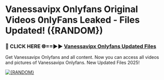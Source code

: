 # Vanessavipx Onlyfans Original Videos 0nlyFans Leaked - Files Updated! ({RANDOM})

<h3>🔴 CLICK HERE 🌐==►► <a href="https://betterlinks.top/A2PfLJ" rel="nofollow">Vanessavipx Onlyfans Updated Files</a></h3>

Get Vanessavipx Onlyfans and all content. Now you can access all videos and pictures of Vanessavipx Onlyfans. New Updated Files 2025!

[![{RANDOM}](https://i.imgur.com/ppqm5kG.gif)](https://betterlinks.top/A2PfLJ)
